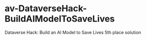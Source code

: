 # av-DataverseHack-BuildAIModelToSaveLives
Dataverse Hack: Build an AI Model to Save Lives 5th place solution
